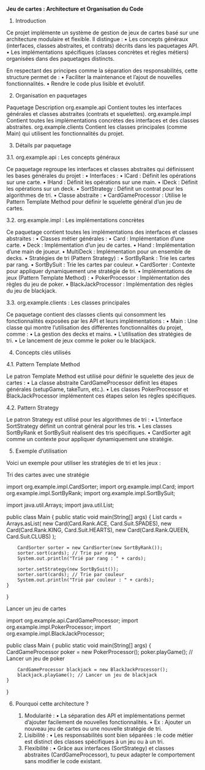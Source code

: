 

**Jeu de cartes : Architecture et Organisation du Code**

1. Introduction

Ce projet implémente un système de gestion de jeux de cartes basé sur une architecture modulaire et flexible. Il distingue :
	•	Les concepts généraux (interfaces, classes abstraites, et contrats) décrits dans les paquetages API.
	•	Les implémentations spécifiques (classes concrètes et règles métiers) organisées dans des paquetages distincts.

En respectant des principes comme la séparation des responsabilités, cette structure permet de :
	•	Faciliter la maintenance et l’ajout de nouvelles fonctionnalités.
	•	Rendre le code plus lisible et évolutif.

2. Organisation en paquetages

Paquetage	Description
org.example.api	Contient toutes les interfaces générales et classes abstraites (contrats et squelettes).
org.example.impl	Contient toutes les implémentations concrètes des interfaces et des classes abstraites.
org.example.clients	Contient les classes principales (comme Main) qui utilisent les fonctionnalités du projet.

3. Détails par paquetage

3.1. org.example.api : Les concepts généraux

Ce paquetage regroupe les interfaces et classes abstraites qui définissent les bases générales du projet :
	•	Interfaces :
	•	ICard : Définit les opérations sur une carte.
	•	IHand : Définit les opérations sur une main.
	•	IDeck : Définit les opérations sur un deck.
	•	SortStrategy : Définit un contrat pour les algorithmes de tri.
	•	Classe abstraite :
	•	CardGameProcessor : Utilise le Pattern Template Method pour définir le squelette général d’un jeu de cartes.

3.2. org.example.impl : Les implémentations concrètes

Ce paquetage contient toutes les implémentations des interfaces et classes abstraites :
	•	Classes métier générales :
	•	Card : Implémentation d’une carte.
	•	Deck : Implémentation d’un jeu de cartes.
	•	Hand : Implémentation d’une main de joueur.
	•	MultiDeck : Implémentation pour un ensemble de decks.
	•	Stratégies de tri (Pattern Strategy) :
	•	SortByRank : Trie les cartes par rang.
	•	SortBySuit : Trie les cartes par couleur.
	•	CardSorter : Contexte pour appliquer dynamiquement une stratégie de tri.
	•	Implémentations de jeux (Pattern Template Method) :
	•	PokerProcessor : Implémentation des règles du jeu de poker.
	•	BlackJackProcessor : Implémentation des règles du jeu de blackjack.

3.3. org.example.clients : Les classes principales

Ce paquetage contient des classes clients qui consomment les fonctionnalités exposées par les API et leurs implémentations :
	•	Main : Une classe qui montre l’utilisation des différentes fonctionnalités du projet, comme :
	•	La gestion des decks et mains.
	•	L’utilisation des stratégies de tri.
	•	Le lancement de jeux comme le poker ou le blackjack.

4. Concepts clés utilisés

4.1. Pattern Template Method

Le patron Template Method est utilisé pour définir le squelette des jeux de cartes :
	•	La classe abstraite CardGameProcessor définit les étapes générales (setupGame, takeTurn, etc.).
	•	Les classes PokerProcessor et BlackJackProcessor implémentent ces étapes selon les règles spécifiques.

4.2. Pattern Strategy

Le patron Strategy est utilisé pour les algorithmes de tri :
	•	L’interface SortStrategy définit un contrat général pour les tris.
	•	Les classes SortByRank et SortBySuit réalisent des tris spécifiques.
	•	CardSorter agit comme un contexte pour appliquer dynamiquement une stratégie.

5. Exemple d’utilisation

Voici un exemple pour utiliser les stratégies de tri et les jeux :

Tri des cartes avec une stratégie

import org.example.impl.CardSorter;
import org.example.impl.Card;
import org.example.impl.SortByRank;
import org.example.impl.SortBySuit;

import java.util.Arrays;
import java.util.List;

public class Main {
    public static void main(String[] args) {
        List<Card> cards = Arrays.asList(
            new Card(Card.Rank.ACE, Card.Suit.SPADES),
            new Card(Card.Rank.KING, Card.Suit.HEARTS),
            new Card(Card.Rank.QUEEN, Card.Suit.CLUBS)
        );

        CardSorter sorter = new CardSorter(new SortByRank());
        sorter.sort(cards); // Trie par rang
        System.out.println("Trié par rang : " + cards);

        sorter.setStrategy(new SortBySuit());
        sorter.sort(cards); // Trie par couleur
        System.out.println("Trié par couleur : " + cards);
    }
}

Lancer un jeu de cartes

import org.example.api.CardGameProcessor;
import org.example.impl.PokerProcessor;
import org.example.impl.BlackJackProcessor;

public class Main {
    public static void main(String[] args) {
        CardGameProcessor poker = new PokerProcessor();
        poker.playGame(); // Lancer un jeu de poker

        CardGameProcessor blackjack = new BlackJackProcessor();
        blackjack.playGame(); // Lancer un jeu de blackjack
    }
}

6. Pourquoi cette architecture ?

	1.	Modularité :
	•	La séparation des API et implémentations permet d’ajouter facilement de nouvelles fonctionnalités.
	•	Ex : Ajouter un nouveau jeu de cartes ou une nouvelle stratégie de tri.
	2.	Lisibilité :
	•	Les responsabilités sont bien séparées : le code métier est distinct des classes spécifiques à un jeu ou à un tri.
	3.	Flexibilité :
	•	Grâce aux interfaces (SortStrategy) et classes abstraites (CardGameProcessor), tu peux adapter le comportement sans modifier le code existant.


